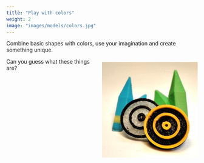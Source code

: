 ```yaml
---
title: "Play with colors"
weight: 2
image: "images/models/colors.jpg"
---
```


Combine basic shapes with colors, use your imagination and create something unique.

<img src="/images/models/colors.jpg" style="float: right; margin-top: 10px; margin-left: 10px; width: 50%" />

Can you guess what these things are?